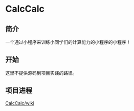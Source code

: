 # CalcCalc

## 简介

一个通过小程序来训练小同学们的计算能力的小程序的小程序！

## 开始

这里不提供源码到项目实践的路径。

## 项目进程

[CalcCalc/wiki](https://github.com/GammaMilk/CalcCalc/wiki)
